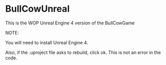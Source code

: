 # BullCowUnreal
This is the WOP Unreal Engine 4 version of the BullCowGame

NOTE:

You will need to install Unreal Engine 4.

Also, if the .uproject file asks to rebuild, click ok. This is not an error in the code.
